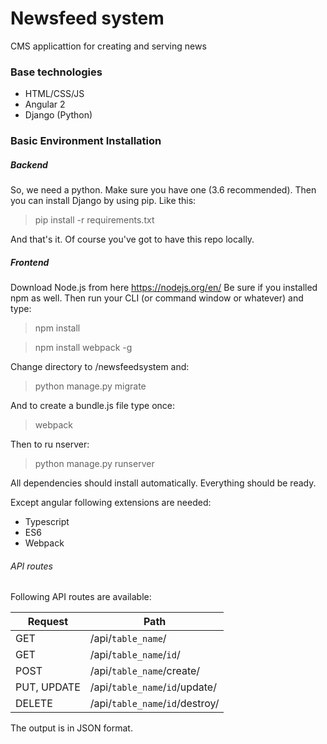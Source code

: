 # Newsfeed system

CMS applicattion for creating and serving news

### Base technologies
- HTML/CSS/JS
- Angular 2
- Django (Python)

### Basic Environment Installation
##### Backend
So, we need a python. Make sure you have one (3.6 recommended). Then you can install Django by using pip. Like this:
>pip install -r requirements.txt

And that's it. Of course you've got to have this repo locally.

##### Frontend
Download Node.js from here https://nodejs.org/en/
Be sure if you installed npm as well. Then run your CLI (or command window or whatever) and type:
>npm install

>npm install webpack -g

Change directory to /newsfeedsystem and:

>python manage.py migrate

And to create a bundle.js file type once:

>webpack

Then to ru nserver:

>python manage.py runserver

All dependencies should install automatically. Everything should be ready.

Except angular following extensions are needed:

- Typescript
- ES6
- Webpack


###### API routes

Following API routes are available:


| **Request**  | **Path**  |
|-------------|--------------------------------|
| GET  | /api/`table_name`/ |
| GET| /api/`table_name`/`id`/ |
| POST | /api/`table_name`/create/ |
| PUT, UPDATE | /api/`table_name`/`id`/update/ |
| DELETE | /api/`table_name`/`id`/destroy/ |


The output is in JSON format.

